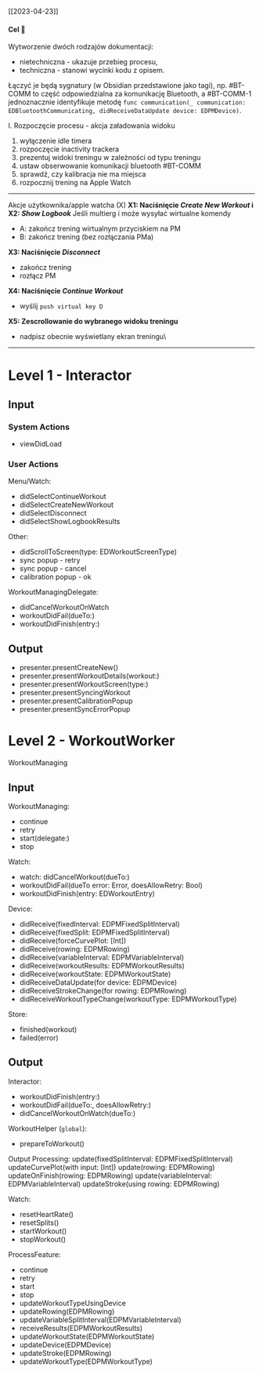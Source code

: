 [[2023-04-23]]

#### Cel 🎯
Wytworzenie dwóch rodzajów dokumentacji:
- nietechniczna - ukazuje przebieg procesu,
- techniczna - stanowi wycinki kodu z opisem.

Łączyć je będą sygnatury (w Obsidian przedstawione jako tagi), np. #BT-COMM to część odpowiedzialna za komunikację Bluetooth, a #BT-COMM-1 jednoznacznie identyfikuje metodę `func communication(_ communication: EDBluetoothCommunicating, didReceiveDataUpdate device: EDPMDevice)`.


I. Rozpoczęcie procesu - akcja załadowania widoku
1. wyłączenie idle timera
2. rozpoczęcie inactivity trackera
3. prezentuj widoki treningu w zależności od typu treningu
4. ustaw obserwowanie komunikacji bluetooth #BT-COMM
5. sprawdź, czy kalibracja nie ma miejsca
6. rozpocznij trening na Apple Watch

___

Akcje użytkownika/apple watcha (X)
**X1: Naciśnięcie *Create New Workout* i X2: *Show Logbook***
Jeśli multierg i może wysyłać wirtualne komendy
- A: zakończ trening wirtualnym przyciskiem na PM
- B: zakończ trening (bez rozłączania PMa)

**X3: Naciśnięcie *Disconnect***
- zakończ trening
- rozłącz PM

**X4: Naciśnięcie *Continue Workout***
- wyślij `push virtual key D`

**X5: Zescrollowanie do wybranego widoku treningu**
- nadpisz obecnie wyświetlany ekran treningu\

___
# Level 1 - Interactor

## Input

### System Actions
- viewDidLoad

### User Actions
Menu/Watch:
- didSelectContinueWorkout
- didSelectCreateNewWorkout
- didSelectDisconnect
- didSelectShowLogbookResults

Other:
- didScrollToScreen(type: EDWorkoutScreenType)
- sync popup - retry
- sync popup - cancel
- calibration popup - ok

WorkoutManagingDelegate:
- didCancelWorkoutOnWatch
- workoutDidFail(dueTo:)
- workoutDidFinish(entry:)

## Output
- presenter.presentCreateNew()
- presenter.presentWorkoutDetails(workout:)
- presenter.presentWorkoutScreen(type:)
- presenter.presentSyncingWorkout
- presenter.presentCalibrationPopup
- presenter.presentSyncErrorPopup

# Level 2 - WorkoutWorker
WorkoutManaging

## Input
WorkoutManaging:
- continue
- retry
- start(delegate:)
- stop

Watch:
- watch: didCancelWorkout(dueTo:)
- workoutDidFail(dueTo error: Error, doesAllowRetry: Bool)
- workoutDidFinish(entry: EDWorkoutEntry)

Device:
- didReceive(fixedInterval: EDPMFixedSplitInterval)
- didReceive(fixedSplit: EDPMFixedSplitInterval)
- didReceive(forceCurvePlot: [Int])
- didReceive(rowing: EDPMRowing)
- didReceive(variableInterval: EDPMVariableInterval)
- didReceive(workoutResults: EDPMWorkoutResults)
- didReceive(workoutState: EDPMWorkoutState)
- didReceiveDataUpdate(for device: EDPMDevice)
- didReceiveStrokeChange(for rowing: EDPMRowing)
- didReceiveWorkoutTypeChange(workoutType: EDPMWorkoutType)

Store:
- finished(workout)
- failed(error)

## Output
Interactor:
- workoutDidFinish(entry:)
- workoutDidFail(dueTo:, doesAllowRetry:)
- didCancelWorkoutOnWatch(dueTo:) 

WorkoutHelper (`global`):
- prepareToWorkout()

Output Processing:
    update(fixedSplitInterval: EDPMFixedSplitInterval)
    updateCurvePlot(with input: [Int])
    update(rowing: EDPMRowing)
    updateOnFinish(rowing: EDPMRowing)
    update(variableInterval: EDPMVariableInterval)
    updateStroke(using rowing: EDPMRowing)

Watch:
- resetHeartRate()
- resetSplits()
- startWorkout()
- stopWorkout()

ProcessFeature:
- continue
- retry
- start
- stop
- updateWorkoutTypeUsingDevice
- updateRowing(EDPMRowing)
- updateVariableSplitInterval(EDPMVariableInterval)
- receiveResults(EDPMWorkoutResults)
- updateWorkoutState(EDPMWorkoutState)
- updateDevice(EDPMDevice)
- updateStroke(EDPMRowing)
- updateWorkoutType(EDPMWorkoutType)

